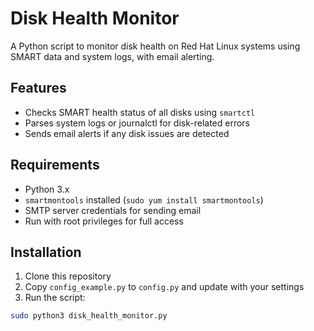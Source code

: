 # Disk Health Monitor

A Python script to monitor disk health on Red Hat Linux systems using SMART data and system logs, with email alerting.

## Features

- Checks SMART health status of all disks using `smartctl`
- Parses system logs or journalctl for disk-related errors
- Sends email alerts if any disk issues are detected

## Requirements

- Python 3.x
- `smartmontools` installed (`sudo yum install smartmontools`)
- SMTP server credentials for sending email
- Run with root privileges for full access

## Installation

1. Clone this repository
2. Copy `config_example.py` to `config.py` and update with your settings
3. Run the script:

```bash
sudo python3 disk_health_monitor.py
